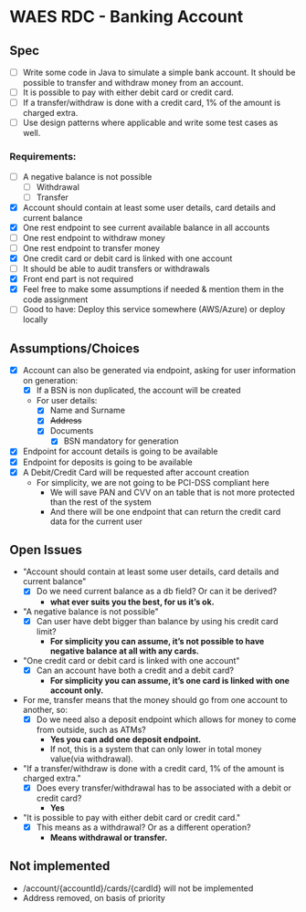 # WAES RDC - Banking Account

## Spec
- [ ] Write some code in Java to simulate a simple bank account. It should be possible to transfer and withdraw money from an account.
- [ ] It is possible to pay with either debit card or credit card.
- [ ] If a transfer/withdraw is done with a credit card, 1% of the amount is charged extra.
- [ ] Use design patterns where applicable and write some test cases as well.

### Requirements:
- [ ] A negative balance is not possible
  - [ ] Withdrawal
  - [ ] Transfer
- [x] Account should contain at least some user details, card details and current balance
- [x] One rest endpoint to see current available balance in all accounts
- [ ] One rest endpoint to withdraw money
- [ ] One rest endpoint to transfer money
- [x] One credit card or debit card is linked with one account
- [ ] It should be able to audit transfers or withdrawals
- [x] Front end part is not required
- [x] Feel free to make some assumptions if needed & mention them in the code assignment
- [ ] Good to have: Deploy this service somewhere (AWS/Azure) or deploy locally

## Assumptions/Choices
- [x] Account can also be generated via endpoint, asking for user information on generation:
  - [x] If a BSN is non duplicated, the account will be created
  - For user details: 
    - [x] Name and Surname
    - [x] ~~Address~~
    - [x] Documents
      - [x] BSN mandatory for generation
- [x] Endpoint for account details is going to be available
- [x] Endpoint for deposits is going to be available
- [x] A Debit/Credit Card will be requested after account creation
  - For simplicity, we are not going to be PCI-DSS compliant here
    - We will save PAN and CVV on an table that is not more protected than the rest of the system
    - And there will be one endpoint that can return the credit card data for the current user

## Open Issues
- "Account should contain at least some user details, card details and current balance"
  - [x] Do we need current balance as a db field? Or can it be derived? 
    - **what ever suits you the best, for us it’s ok.**
- "A negative balance is not possible"
  - [x] Can user have debt bigger than balance by using his credit card limit?
    - **For simplicity you can assume, it’s not possible to have negative balance at all with any cards.**
- "One credit card or debit card is linked with one account"
  - [x] Can an account have both a credit and a debit card?
    - **For simplicity you can assume, it’s one card is linked with one account only.**
- For me, transfer means that the money should go from one account to another, so:
  - [x] Do we need also a deposit endpoint which allows for money to come from outside, such as ATMs? 
    - **Yes you can add one deposit endpoint.**
    - If not, this is a system that can only lower in total money value(via withdrawal).
- "If a transfer/withdraw is done with a credit card, 1% of the amount is charged extra."
  - [x] Does every transfer/withdrawal has to be associated with a debit or credit card?
    - **Yes**
- "It is possible to pay with either debit card or credit card."
  - [x] This means as a withdrawal? Or as a different operation?
    - **Means withdrawal or transfer.**

## Not implemented
- /account/{accountId}/cards/{cardId} will not be implemented
- Address removed, on basis of priority